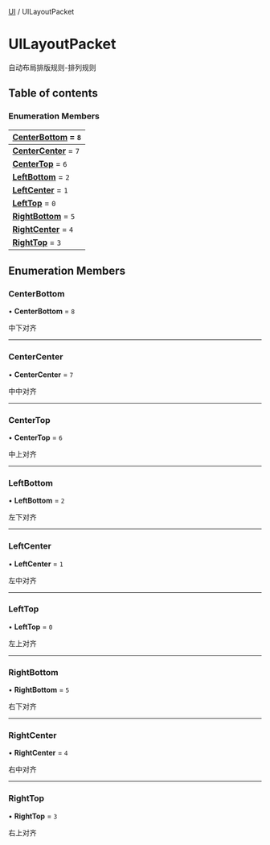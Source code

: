 [UI](../groups/Core.UI.md) / UILayoutPacket

# UILayoutPacket <Badge type="tip" text="Enumeration" /> <Score text="UILayoutPacket" />

<p class="content-big"> 自动布局排版规则-排列规则 </p>

## Table of contents

### Enumeration Members <Score text="Enumeration" /> 
| **[CenterBottom](mw.UILayoutPacket.md#centerbottom)** = ``8``  |
| :----- |
| **[CenterCenter](mw.UILayoutPacket.md#centercenter)** = ``7`` |
| **[CenterTop](mw.UILayoutPacket.md#centertop)** = ``6`` |
| **[LeftBottom](mw.UILayoutPacket.md#leftbottom)** = ``2`` |
| **[LeftCenter](mw.UILayoutPacket.md#leftcenter)** = ``1`` |
| **[LeftTop](mw.UILayoutPacket.md#lefttop)** = ``0`` |
| **[RightBottom](mw.UILayoutPacket.md#rightbottom)** = ``5`` |
| **[RightCenter](mw.UILayoutPacket.md#rightcenter)** = ``4`` |
| **[RightTop](mw.UILayoutPacket.md#righttop)** = ``3`` |

## Enumeration Members

### CenterBottom <Score text="CenterBottom" /> 

• **CenterBottom** = ``8``

中下对齐

___

### CenterCenter <Score text="CenterCenter" /> 

• **CenterCenter** = ``7``

中中对齐

___

### CenterTop <Score text="CenterTop" /> 

• **CenterTop** = ``6``

中上对齐

___

### LeftBottom <Score text="LeftBottom" /> 

• **LeftBottom** = ``2``

左下对齐

___

### LeftCenter <Score text="LeftCenter" /> 

• **LeftCenter** = ``1``

左中对齐

___

### LeftTop <Score text="LeftTop" /> 

• **LeftTop** = ``0``

左上对齐

___

### RightBottom <Score text="RightBottom" /> 

• **RightBottom** = ``5``

右下对齐

___

### RightCenter <Score text="RightCenter" /> 

• **RightCenter** = ``4``

右中对齐

___

### RightTop <Score text="RightTop" /> 

• **RightTop** = ``3``

右上对齐
